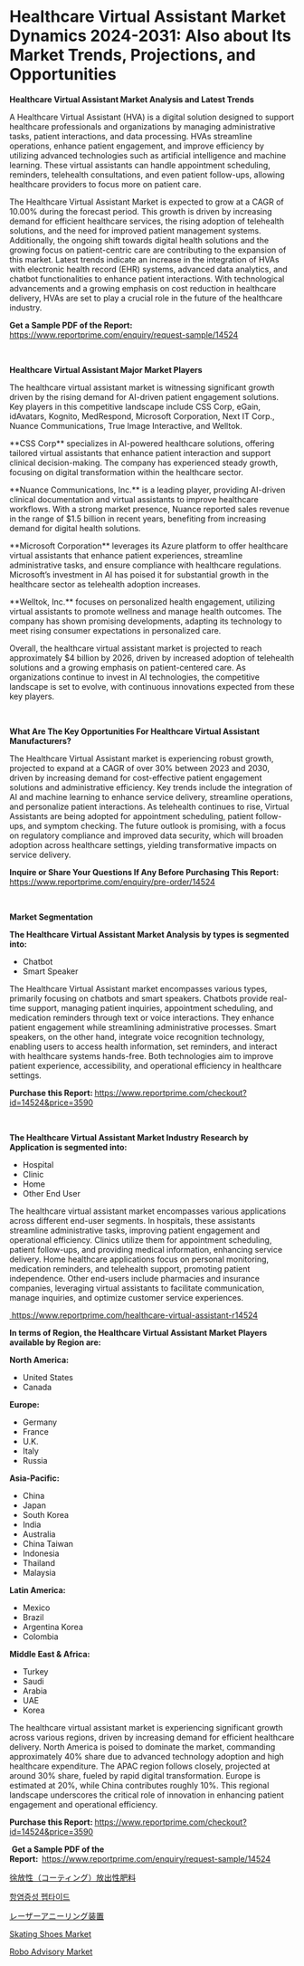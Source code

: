 <p><h1>Healthcare Virtual Assistant Market Dynamics 2024-2031: Also about Its Market Trends, Projections, and Opportunities</h1></p><p><strong>Healthcare Virtual Assistant Market Analysis and Latest Trends</strong></p>
<p><p>A Healthcare Virtual Assistant (HVA) is a digital solution designed to support healthcare professionals and organizations by managing administrative tasks, patient interactions, and data processing. HVAs streamline operations, enhance patient engagement, and improve efficiency by utilizing advanced technologies such as artificial intelligence and machine learning. These virtual assistants can handle appointment scheduling, reminders, telehealth consultations, and even patient follow-ups, allowing healthcare providers to focus more on patient care.</p><p>The Healthcare Virtual Assistant Market is expected to grow at a CAGR of 10.00% during the forecast period. This growth is driven by increasing demand for efficient healthcare services, the rising adoption of telehealth solutions, and the need for improved patient management systems. Additionally, the ongoing shift towards digital health solutions and the growing focus on patient-centric care are contributing to the expansion of this market. Latest trends indicate an increase in the integration of HVAs with electronic health record (EHR) systems, advanced data analytics, and chatbot functionalities to enhance patient interactions. With technological advancements and a growing emphasis on cost reduction in healthcare delivery, HVAs are set to play a crucial role in the future of the healthcare industry.</p></p>
<p><strong>Get a Sample PDF of the Report:&nbsp;</strong> <a href="https://www.reportprime.com/enquiry/request-sample/14524">https://www.reportprime.com/enquiry/request-sample/14524</a></p>
<p>&nbsp;</p>
<p><strong>Healthcare Virtual Assistant Major Market Players</strong></p>
<p><p>The healthcare virtual assistant market is witnessing significant growth driven by the rising demand for AI-driven patient engagement solutions. Key players in this competitive landscape include CSS Corp, eGain, idAvatars, Kognito, MedRespond, Microsoft Corporation, Next IT Corp., Nuance Communications, True Image Interactive, and Welltok.</p><p>**CSS Corp** specializes in AI-powered healthcare solutions, offering tailored virtual assistants that enhance patient interaction and support clinical decision-making. The company has experienced steady growth, focusing on digital transformation within the healthcare sector.</p><p>**Nuance Communications, Inc.** is a leading player, providing AI-driven clinical documentation and virtual assistants to improve healthcare workflows. With a strong market presence, Nuance reported sales revenue in the range of $1.5 billion in recent years, benefiting from increasing demand for digital health solutions.</p><p>**Microsoft Corporation** leverages its Azure platform to offer healthcare virtual assistants that enhance patient experiences, streamline administrative tasks, and ensure compliance with healthcare regulations. Microsoft’s investment in AI has poised it for substantial growth in the healthcare sector as telehealth adoption increases.</p><p>**Welltok, Inc.** focuses on personalized health engagement, utilizing virtual assistants to promote wellness and manage health outcomes. The company has shown promising developments, adapting its technology to meet rising consumer expectations in personalized care.</p><p>Overall, the healthcare virtual assistant market is projected to reach approximately $4 billion by 2026, driven by increased adoption of telehealth solutions and a growing emphasis on patient-centered care. As organizations continue to invest in AI technologies, the competitive landscape is set to evolve, with continuous innovations expected from these key players.</p></p>
<p>&nbsp;</p>
<p><strong>What Are The Key Opportunities For Healthcare Virtual Assistant Manufacturers?</strong></p>
<p><p>The Healthcare Virtual Assistant market is experiencing robust growth, projected to expand at a CAGR of over 30% between 2023 and 2030, driven by increasing demand for cost-effective patient engagement solutions and administrative efficiency. Key trends include the integration of AI and machine learning to enhance service delivery, streamline operations, and personalize patient interactions. As telehealth continues to rise, Virtual Assistants are being adopted for appointment scheduling, patient follow-ups, and symptom checking. The future outlook is promising, with a focus on regulatory compliance and improved data security, which will broaden adoption across healthcare settings, yielding transformative impacts on service delivery.</p></p>
<p><strong>Inquire or Share Your Questions If Any Before Purchasing This Report:</strong> <a href="https://www.reportprime.com/enquiry/pre-order/14524">https://www.reportprime.com/enquiry/pre-order/14524</a></p>
<p>&nbsp;</p>
<p><strong>Market Segmentation</strong></p>
<p><strong>The Healthcare Virtual Assistant Market Analysis by types is segmented into:</strong></p>
<p><ul><li>Chatbot</li><li>Smart Speaker</li></ul></p>
<p><p>The Healthcare Virtual Assistant market encompasses various types, primarily focusing on chatbots and smart speakers. Chatbots provide real-time support, managing patient inquiries, appointment scheduling, and medication reminders through text or voice interactions. They enhance patient engagement while streamlining administrative processes. Smart speakers, on the other hand, integrate voice recognition technology, enabling users to access health information, set reminders, and interact with healthcare systems hands-free. Both technologies aim to improve patient experience, accessibility, and operational efficiency in healthcare settings.</p></p>
<p><strong>Purchase this Report:&nbsp;</strong><a href="https://www.reportprime.com/checkout?id=14524&price=3590">https://www.reportprime.com/checkout?id=14524&price=3590</a></p>
<p>&nbsp;</p>
<p><strong>The Healthcare Virtual Assistant Market Industry Research by Application is segmented into:</strong></p>
<p><ul><li>Hospital</li><li>Clinic</li><li>Home</li><li>Other End User</li></ul></p>
<p><p>The healthcare virtual assistant market encompasses various applications across different end-user segments. In hospitals, these assistants streamline administrative tasks, improving patient engagement and operational efficiency. Clinics utilize them for appointment scheduling, patient follow-ups, and providing medical information, enhancing service delivery. Home healthcare applications focus on personal monitoring, medication reminders, and telehealth support, promoting patient independence. Other end-users include pharmacies and insurance companies, leveraging virtual assistants to facilitate communication, manage inquiries, and optimize customer service experiences.</p></p>
<p><a href="https://www.reportprime.com/healthcare-virtual-assistant-r14524">&nbsp;https://www.reportprime.com/healthcare-virtual-assistant-r14524</a></p>
<p><strong>In terms of Region, the Healthcare Virtual Assistant Market Players available by Region are:</strong></p>
<p>
    <p> <strong> North America: </strong>
        <ul>
            <li>United States</li>
            <li>Canada</li>
        </ul>
        </p> 
    <p> <strong> Europe: </strong>
        <ul>
            <li>Germany</li>
            <li>France</li>
            <li>U.K.</li>
            <li>Italy</li>
            <li>Russia</li>
        </ul>
        </p> 
    <p> <strong> Asia-Pacific: </strong>
        <ul>
            <li>China</li>
            <li>Japan</li>
            <li>South Korea</li>
            <li>India</li>
            <li>Australia</li>
            <li>China Taiwan</li>
            <li>Indonesia</li>
            <li>Thailand</li>
            <li>Malaysia</li>
        </ul>
        </p> 
    <p> <strong> Latin America: </strong>
        <ul>
            <li>Mexico</li>
            <li>Brazil</li>
            <li>Argentina Korea</li>
            <li>Colombia</li>
        </ul>
        </p> 
    <p> <strong> Middle East & Africa: </strong>
        <ul>
            <li>Turkey</li>
            <li>Saudi</li>
            <li>Arabia</li>
            <li>UAE</li>
            <li>Korea</li>
        </ul>
    </p>
    </p>
<p><p>The healthcare virtual assistant market is experiencing significant growth across various regions, driven by increasing demand for efficient healthcare delivery. North America is poised to dominate the market, commanding approximately 40% share due to advanced technology adoption and high healthcare expenditure. The APAC region follows closely, projected at around 30% share, fueled by rapid digital transformation. Europe is estimated at 20%, while China contributes roughly 10%. This regional landscape underscores the critical role of innovation in enhancing patient engagement and operational efficiency.</p></p>
<p><strong>Purchase this Report: </strong><a href="https://www.reportprime.com/checkout?id=14524&price=3590">https://www.reportprime.com/checkout?id=14524&price=3590</a></p>
<p>&nbsp;<strong>Get a Sample PDF of the Report:&nbsp;&nbsp;</strong><a href="https://www.reportprime.com/enquiry/request-sample/14524">https://www.reportprime.com/enquiry/request-sample/14524</a></p>
<p><strong></strong></p>
<p><p><a href="https://medium.com/@natkinneij6j/controlled-coated-release-fertilizer-6af246bf5e62">徐放性（コーティング）放出性肥料</a></p><p><a href="https://medium.com/@joehodytkiewicz980/%ED%95%AD%EC%97%BC%EC%A6%9D-%ED%8E%A9%ED%83%80%EC%9D%B4%EB%93%9C-%EC%8B%9C%EC%9E%A5-%EC%82%B0%EC%97%85-%EA%B2%BD%EA%B4%80-%EC%84%B1%EC%9E%A5-%EA%B6%A4%EC%A0%81-%EB%B0%8F-%EA%B8%80%EB%A1%9C%EB%B2%8C-%EC%8B%9C%EC%9E%A5-a186bc6b02bd">항염증성 펩타이드</a></p><p><a href="https://medium.com/@georgeannauce/laser-annealing-equipment-market-%E3%81%AE%E3%82%B0%E3%83%AD%E3%83%BC%E3%83%90%E3%83%AB%E5%B8%82%E5%A0%B4%E6%A6%82%E8%A6%81%E3%81%AF-%E4%B8%96%E7%95%8C%E3%81%8A%E3%82%88%E3%81%B3%E4%B8%BB%E8%A6%81%E5%B8%82%E5%A0%B4%E3%81%AB%E3%81%8A%E3%81%91%E3%82%8B%E6%A5%AD%E7%95%8C%E3%81%AB%E5%BD%B1%E9%9F%BF%E3%82%92%E4%B8%8E%E3%81%88%E3%82%8B%E4%B8%BB%E8%A6%81%E3%81%AA%E3%83%88%E3%83%AC%E3%83%B3%E3%83%89%E3%81%AB%E3%81%A4%E3%81%84%E3%81%A6-%E7%8B%AC%E8%87%AA%E3%81%AE%E8%A6%96%E7%82%B9%E3%82%92%E6%8F%90%E4%BE%9B%E3%81%97%E3%81%BE%E3%81%99-4983810d1ea0">レーザーアニーリング装置</a></p><p><a href="https://medium.com/@mariedawsonv3/skating-shoes-market-2024-2031-industry-insights-and-investment-opportunities-ab1332e8268c">Skating Shoes Market</a></p><p><a href="https://www.linkedin.com/pulse/robo-advisory-market-growth-segmentation-regional-analysis-jvgyc?trackingId=oN%2F3wmNHTqeADWlFellAug%3D%3D">Robo Advisory Market</a></p></p>